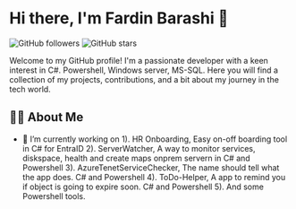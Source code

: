 # Hi there, I'm Fardin Barashi 👋

![GitHub followers](https://img.shields.io/github/followers/fardinbarashi?label=Follow&style=social)
![GitHub stars](https://img.shields.io/github/stars/fardinbarashi?affiliations=OWNER%2CCOLLABORATOR&style=social)

Welcome to my GitHub profile! I'm a passionate developer with a keen interest in C#. Powershell, Windows server, MS-SQL. 
Here you will find a collection of my projects, contributions, and a bit about my journey in the tech world.

## 🧑‍💻 About Me
- 🔭 I’m currently working on
1). HR Onboarding, Easy on-off boarding tool in C# for EntraID
2). ServerWatcher, A way to monitor services, diskspace, health and create maps onprem servern in C# and Powershell
3). AzureTenetServiceChecker, The name should tell what the app does. C# and Powershell
4). ToDo-Helper, A app to remind you if object is going to expire soon. C# and Powershell
5). And some Powershell tools.
